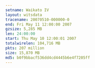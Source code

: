```yaml
---
setname: Waikato IV
layout: witsdata
tracename: 20070510-000000-0
end: Fri May 11 12:00:00 2007
gzsize: 5,285 MB
len: 24:00:00
start: Thu May 10 12:00:01 2007
totalwirelen: 104,716 MB
pkts: 207 million
size: 15,870 MB
md5: b0f9bbacf536dd4cd4445b6e4f7205ff
---
```

